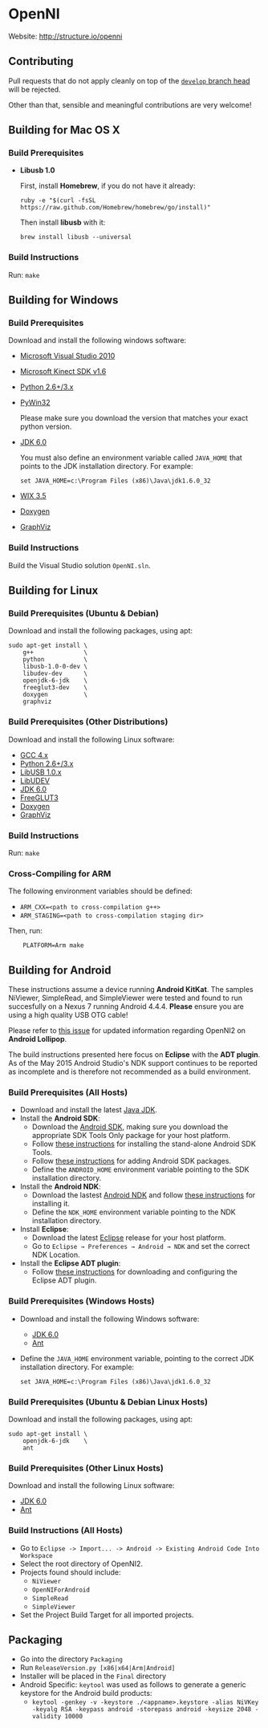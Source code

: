 # OpenNI

Website: http://structure.io/openni

## Contributing

Pull requests that do not apply cleanly on top of the [`develop` branch head](http://github.com/occipital/OpenNI2/tree/develop) will be rejected.

Other than that, sensible and meaningful contributions are very welcome!

## Building for Mac OS X

### Build Prerequisites

  - **Libusb 1.0**

    First, install **Homebrew**, if you do not have it already:
    	
    	ruby -e "$(curl -fsSL https://raw.github.com/Homebrew/homebrew/go/install)"

	Then install **libusb** with it:

    	brew install libusb --universal

### Build Instructions

Run: `make`

## Building for Windows

### Build Prerequisites

Download and install the following windows software:

  - [Microsoft Visual Studio 2010](http://msdn.microsoft.com/en-us/vstudio/bb984878.aspx)
  - [Microsoft Kinect SDK v1.6](http://go.microsoft.com/fwlink/?LinkID=262831)
  - [Python 2.6+/3.x](http://www.python.org/download/)
  - [PyWin32](http://sourceforge.net/projects/pywin32/files/pywin32/)

	Please make sure you download the version that matches your exact python version.
  - [JDK 6.0](http://www.oracle.com/technetwork/java/javase/downloads/jdk-6u32-downloads-1594644.html)

    You must also define an environment variable called `JAVA_HOME` that points to the JDK installation directory. For example:
    
		set JAVA_HOME=c:\Program Files (x86)\Java\jdk1.6.0_32
  - [WIX 3.5](http://wix.codeplex.com/releases/view/60102)
  - [Doxygen](http://www.stack.nl/~dimitri/doxygen/download.html#latestsrc)
  - [GraphViz](http://www.graphviz.org/Download_windows.php)

### Build Instructions

Build the Visual Studio solution `OpenNI.sln`.

## Building for Linux

### Build Prerequisites (Ubuntu & Debian)

Download and install the following packages, using apt:
  
	sudo apt-get install \
		g++              \
		python           \
		libusb-1.0-0-dev \
		libudev-dev      \
		openjdk-6-jdk    \
		freeglut3-dev    \
		doxygen          \
		graphviz

### Build Prerequisites (Other Distributions)

  Download and install the following Linux software:
  
  - [GCC 4.x](http://gcc.gnu.org/releases.html)
  - [Python 2.6+/3.x](http://www.python.org/download/)
  - [LibUSB 1.0.x](http://sourceforge.net/projects/libusb/files/libusb-1.0/)
  - [LibUDEV](http://www.freedesktop.org/wiki/Software/systemd/)
  - [JDK 6.0](http://www.oracle.com/technetwork/java/javase/downloads/jdk-6u32-downloads-1594644.html)
  - [FreeGLUT3](http://freeglut.sourceforge.net/index.php#download)
  - [Doxygen](http://www.stack.nl/~dimitri/doxygen/download.html#latestsrc)
  - [GraphViz](http://www.graphviz.org/Download_linux_ubuntu.php)

### Build Instructions

Run: `make`

### Cross-Compiling for ARM

  The following environment variables should be defined:

  - `ARM_CXX=<path to cross-compilation g++>`
  - `ARM_STAGING=<path to cross-compilation staging dir>`

  Then, run:

		PLATFORM=Arm make

## Building for Android

These instructions assume a device running **Android KitKat**. The samples NiViewer, SimpleRead, and SimpleViewer were tested and found to run succesfully on a Nexus 7 running Android 4.4.4.  **Please** ensure you are using a high quality USB OTG cable!

Please refer to [this issue](https://github.com/occipital/OpenNI2/issues/43) for updated information regarding OpenNI2 on **Android Lollipop**.

The build instructions presented here focus on **Eclipse** with the **ADT plugin**. As of the May 2015 Android Studio's NDK support continues to be reported as incomplete and is therefore not recommended as a build environment.

### Build Prerequisites (All Hosts)

  - Download and install the latest [Java JDK](http://www.oracle.com/technetwork/java/javase/downloads/index.html).
  - Install the **Android SDK**:
	- Download the [Android SDK](http://developer.android.com/sdk/index.html#Other), making sure you download the appropriate SDK Tools Only package for your host platform.
    - Follow [these instructions](http://developer.android.com/sdk/installing/index.html?pkg=tools) for installing the stand-alone Android SDK Tools.
    - Follow [these instructions](http://developer.android.com/sdk/installing/adding-packages.html) for adding Android SDK packages. 
    - Define the `ANDROID_HOME` environment variable pointing to the SDK installation directory.
  - Install the **Android NDK**:
    - Download the lastest [Android NDK](http://developer.android.com/tools/sdk/ndk/index.html#Downloads) and follow [these instructions](http://developer.android.com/tools/sdk/ndk/index.html#installing) for installing it.
    - Define the `NDK_HOME` environment variable pointing to the NDK installation directory. 
  - Install **Eclipse**:
    - Download the latest [Eclipse](http://www.eclipse.org/downloads/) release for your host platform.
    - Go to `Eclipse → Preferences → Android → NDK` and set the correct NDK Location.
  - Install the **Eclipse ADT plugin**:
    - Follow [these instructions](http://developer.android.com/sdk/installing/installing-adt.html) for downloading and configuring the Eclipse ADT plugin.

### Build Prerequisites (Windows Hosts)

  - Download and install the following Windows software:
    - [JDK 6.0](http://www.oracle.com/technetwork/java/javase/downloads/jdk-6u32-downloads-1594644.html)
    - [Ant](https://code.google.com/p/winant)
  - Define the `JAVA_HOME` environment variable, pointing to the correct JDK installation directory. For example:

		set JAVA_HOME=c:\Program Files (x86)\Java\jdk1.6.0_32

### Build Prerequisites (Ubuntu & Debian Linux Hosts)

Download and install the following packages, using apt:
  
	sudo apt-get install \
		openjdk-6-jdk    \
		ant

### Build Prerequisites (Other Linux Hosts)

Download and install the following Linux software:

- [JDK 6.0](http://www.oracle.com/technetwork/java/javase/downloads/jdk-6u32-downloads-1594644.html)
- [Ant](http://ant.apache.org/)


### Build Instructions (All Hosts)

  - Go to `Eclipse -> Import... -> Android -> Existing Android Code Into Workspace`
  - Select the root directory of OpenNI2.
  - Projects found should include:
    - `NiViewer`
    - `OpenNIForAndroid`
    - `SimpleRead`
    - `SimpleViewer`
  - Set the Project Build Target for all imported projects.


## Packaging

- Go into the directory `Packaging`
- Run `ReleaseVersion.py [x86|x64|Arm|Android]`
- Installer will be placed in the `Final` directory
- Android Specific: `keytool` was used as follows to generate a generic keystore for the Android build products:  
	- `keytool -genkey -v -keystore ./<appname>.keystore -alias NiVKey -keyalg RSA -keypass android -storepass android -keysize 2048 -validity 10000`


